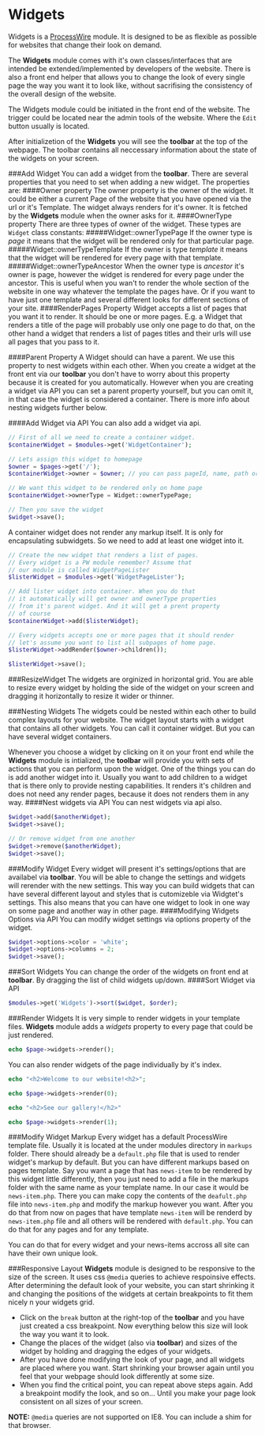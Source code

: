 Widgets
=======

Widgets is a [ProcessWire][pw] module. It is designed to be as flexible as possible
for websites that change their look on demand.

The __Widgets__ module comes with it's own classes/interfaces that are intended
be extended/implemented by developers of the website. There is also a front end
helper that allows you to change the look of every single page the way you want
it to look like, without sacrifising the consistency of the overall design of
the website.

The Widgets module could be initiated in the front end of the website. The trigger
could be located near the admin tools of the website. Where the `Edit` button
usually is located.

After initializetion of the __Widgets__ you will see the __toolbar__ at the top 
of the webpage. The toolbar contains all neccessary information about the state
of the widgets on your screen.

###Add Widget
You can add a widget from the __toolbar__. There are several properties that you
need to set when adding a new widget. The properties are:
####Owner property
The owner property is the owner of the widget. It could be either a current Page
of the website that you have opened via the url or it's Template. The widget 
always renders for it's owner. It is fetched by the __Widgets__ module when the
owner asks for it.
####OwnerType property
There are three types of owner of the widget. These types are `Widget` class
constants:
#####Widget::ownerTypePage
If the owner type is _page_ it means that the widget will be rendered only for that
particular page.
#####Widget::ownerTypeTemplate
If the owner is type _template_ it means that the widget will be rendered for every
page with that template.
#####Widget::ownerTypeAncestor
When the owner type is _ancestor_ it's owner is page, however the widget is rendered
for every page under the ancestor. This is useful when you wan't to render the whole
section of the website in one way whatever the template the pages have. Or if you
want to have just one template and several different looks for different sections of
your site.
####RenderPages Property
Widget accepts a list of pages that you want it to render. It should be one or more
pages. E.g. a Widget that renders a title of the page will probably use only one page
to do that, on the other hand a widget that renders a list of pages titles and their
urls will use all pages that you pass to it.

####Parent Property
A Widget should can have a parent. We use this property to nest widgets within each
other. When you create a widget at the front ent via our __toolbar__ you don't have
to worry about this property because it is created for you automatically. However
when you are creating a widget via API you can set a parent property yourself, but
you can omit it, in that case the widget is considered a container. There is more
info about nesting widgets further below.

####Add Widget via API
You can also add a widget via api.
```php
// First of all we need to create a container widget.
$containerWidget = $modules->get('WidgetContainer');

// Lets assign this widget to homepage
$owner = $pages->get('/');
$containerWidget->owner = $owner; // you can pass pageId, name, path or whatever

// We want this widget to be rendered only on home page
$containerWidget->ownerType = Widget::ownerTypePage;

// Then you save the widget
$widget->save();
```
A container widget does not render any markup itself. It is only for encapsulating
subwidgets. So we need to add at least one widget into it.
```php
// Create the new widget that renders a list of pages.
// Every widget is a PW module remember? Assume that
// our module is called WidgetPageLister
$listerWidget = $modules->get('WidgetPageLister');

// Add lister widget into container. When you do that
// it automatically will get owner and ownerType properties
// from it's parent widget. And it will get a prent property
// of course
$containerWidget->add($listerWidget);

// Every widgets accepts one or more pages that it should render
// let's assume you want to list all subpages of home page.
$listerWidget->addRender($owner->children());

$listerWidget->save();
```

###ResizeWidget
The widgets are orginized in horizontal grid. You are able to resize every widget
by holding the side of the widget on your screen and dragging it horizontally to
resize it wider or thinner.


###Nesting Widgets
The widgets could be nested within each other to build complex layouts for your website.
The widget layout starts with a widget that contains all other widgets. You can call it
container widget. But you can have several widget containers.

Whenever you choose a widget by clicking on it on your front end while the __Widgets__
module is intialized, the __toolbar__ will provide you with sets of actions that you
can perform upon the widget. One of the things you can do is add another widget into
it. Usually you want to add children to a widget that is there only to provide nesting
capabilities. It renders it's children and does not need any render pages, because it
does not renders them in any way.
####Nest widgets via API
You can nest widgets via api also.
```php
$widget->add($anotherWidget);
$widget->save();

// Or remove widget from one another
$widget->remove($anotherWidget);
$widget->save();
```

###Modify Widget
Every widget will present it's settings/options that are availabel via __toolbar__.
You will be able to change the settings and widgets will rerender with the new 
settings. This way you can build widgets that can have several different layout
and styles that is cutomizeble via Widgtet's settings. This also means that you
can have one widget to look in one way on some page and another way in other page.
####Modifying Widgets Options via API
You can modify widget settings via options property of the widget.
```php
$widget->options->color = 'white';
$widget->options->columns = 2;
$widget->save();
```

###Sort Widgets
You can change the order of the widgets on front end at __toolbar__. By dragging
the list of child widgets up/down.
####Sort Widget via API
```php
$modules->get('Widgets')->sort($widget, $order);
```

###Render Widgets
It is very simple to render widgets in your template files. __Widgets__ module
adds a _widgets_ property to every page that could be just rendered.
```php
echo $page->widgets->render();
```
You can also render widgets of the page individually by it's index.
```php
echo "<h2>Welcome to our website!<h2>";

echo $page->widgets->render(0);

echo "<h2>See our gallery!</h2>"

echo $page->widgets->render(1);
```

###Modify Widget Markup
Every widget has a default ProcessWire template file. Usually it is located at the
under modules directory in `markups` folder. There should already be a `default.php`
file that is used to render widget's markup by default. But you can have different
markups based on pages template. Say you want a page that has `news-item` to be
rendered by this widget little differently, then you just need to add a file in
the markups folder with the same name as your template name. In our case it would
be `news-item.php`. There you can make copy the contents of the `deafult.php` file
into `news-item.php` and modify the markup however you want. After you do that from
now on pages that have template `news-item` will be renderd by `news-item.php` file
and all others will be rendered with `default.php`. You can do that for any pages
and for any template.

You can do that for every widget and your news-items accross all site can have their
own unique look.

###Responsive Layout
__Widgets__ module is designed to be responsive to the size of the screen. It uses
css `@media` queries to achieve respoinsive effects. After determining the default
look of your website, you can start shrinking it and changing the positions of the
widgets at certain breakpoints to fit them nicely n your widgets grid.

- Click on the `break` button at the right-top of the __toolbar__ and you have just
created a css breakpoint. Now everything below this size will look the way you want
it to look.
- Change the places of the widget (also via __toolbar__) and sizes of the widget by
holding and dragging the edges of your widgets.
- After you have done modifying the look of your page, and all widgets are placed
where you want. Start shrinking your browser again until you feel that your webpage
should look differently at some size.
- When you find the critical point, you can repeat above steps again. Add a breakpoint
modify the look, and so on... Until you make your page look consistent on all sizes
of your screen.

__NOTE:__ `@media` queries are not supported on IE8. You can include a shim for that
browser. 

[pw]: http://processwire.com